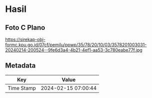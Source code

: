 # Hasil

## Foto C Plano

https://sirekap-obj-formc.kpu.go.id/07cf/pemilu/ppwp/35/78/20/10/03/3578201003031-20240214-200524--9fe6d3a4-4b21-4ef1-aa53-3c780eabe77f.jpg


## Metadata

| Key        | Value               |
| ---------- | ------------------- |
| Time Stamp | 2024-02-15 07:00:44 |



